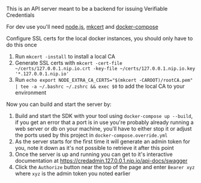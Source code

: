 This is an API server meant to be a backend for issuing Verifiable Credentials

For dev use you'll need [node.js](https://nodejs.org/en/), [mkcert](https://github.com/FiloSottile/mkcert) and [docker-compose](https://docs.docker.com/compose/install/)

Configure SSL certs for the local docker instances, you should only have to do this once

1. Run `mkcert -install` to install a local CA
2. Generate SSL certs with `mkcert -cert-file ~/certs/127.0.0.1.nip.io.crt -key-file ~/certs/127.0.0.1.nip.io.key '*.127.0.0.1.nip.io'`
3. Run `echo export NODE_EXTRA_CA_CERTS="$(mkcert -CAROOT)/rootCA.pem" | tee -a ~/.bashrc ~/.zshrc && exec $0` to add the local CA to your environment

Now you can build and start the server by:

1. Build and start the SDK with your tool using `docker-compose up --build`, if you get an error that a port is in use you're probably already running a web server or db on your machine, you'll have to either stop it or adjust the ports used by this project in `docker-compose.override.yml`
2. As the server starts for the first time it will generate an admin token for you, note it down as it's not possible to retrieve it after this point
3. Once the server is up and running you can get to it's interactive documentation at https://credadmin.127.0.0.1.nip.io/api-docs/swagger
4. Click the `Authorize` button near the top of the page and enter `Bearer xyz` where `xyz` is the admin token you noted earlier

